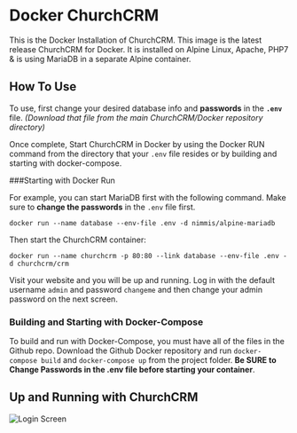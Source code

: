 # Docker ChurchCRM

This is the Docker Installation of ChurchCRM. This image is the latest release ChurchCRM for Docker. It is installed on Alpine Linux, Apache, PHP7 & is using MariaDB in a separate Alpine container.

## How To Use

To use, first change your desired database info and **passwords** in the **``.env``** file. *(Download that file from the main ChurchCRM/Docker repository directory)*

Once complete, Start ChurchCRM in Docker by using the Docker RUN command from the directory that your ``.env`` file resides or by building and starting with docker-compose.

###Starting with Docker Run

For example, you can start MariaDB first with the following command. Make sure to **change the passwords** in the ``.env`` file first.

``docker run --name database --env-file .env -d nimmis/alpine-mariadb``

Then start the ChurchCRM container:

``docker run --name churchcrm -p 80:80 --link database --env-file .env -d churchcrm/crm``

Visit your website and you will be up and running. Log in with the default username ``admin`` and password ``changeme`` and then change your admin password on the next screen.

### Building and Starting with Docker-Compose

To build and run with Docker-Compose, you must have all of the files in the Github repo. Download the Github Docker repository and run ``docker-compose build`` and ``docker-compose up`` from the project folder. **Be SURE to Change Passwords in the .env file before starting your container**.

## Up and Running with ChurchCRM

![Login Screen](https://github.com/ChurchCRM/Docker/images/Login.jpg)
